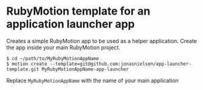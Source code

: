 # RubyMotion template for an application launcher app

Creates a simple RubyMotion app to be used as a helper application. Create the app inside your main RubyMotion project.

```
$ cd ~/path/to/MyRubyMotionAppName
$ motion create --template=git@github.com:jonasnielsen/app-launcher-template.git MyRubyMotionAppName-app-launcher
```

Replace `MyRubyMotionAppName` with the name of your main application